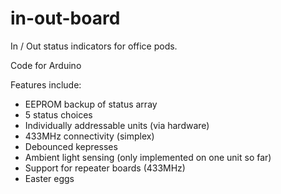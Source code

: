 in-out-board
============

In / Out status indicators for office pods.

Code for Arduino

Features include: 
- EEPROM backup of status array 
- 5 status choices 
- Individually addressable units (via hardware) 
- 433MHz connectivity (simplex) 
- Debounced kepresses 
- Ambient light sensing (only implemented on one unit so far) 
- Support for repeater boards (433MHz) 
- Easter eggs
